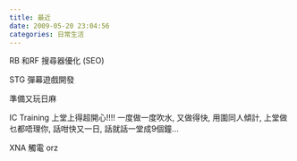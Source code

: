 ```yaml
---
title: 最近
date: 2009-05-20 23:04:56
categories: 日常生活
---
```


  
RB 和RF 搜尋器優化 (SEO)  
  
STG 彈幕遊戲開發  
  
準備又玩日麻  
  
IC Training 上堂上得超開心!!!! 一度做一度吹水, 又做得快, 用圍同人傾計, 上堂做乜都唔理你, 話咁快又一日, 話就話一堂成9個鐘...  
  
XNA 觸電 orz  
  
   
